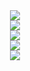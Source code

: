 <!--
**iqeq126/iqeq126** is a ✨ _special_ ✨ repository because its `README.md` (this file) appears on your GitHub profile.
Here are some ideas to get you started:

- 🔭 I’m currently working on ...
- 🌱 I’m currently learning ...
- 👯 I’m looking to collaborate on ...
- 🤔 I’m looking for help with ...
- 💬 Ask me about ...
- 📫 How to reach me: ...
- 😄 Pronouns: ...
- ⚡ Fun fact: ...
-->
<div align=center>
  <img src="https://github-readme-stats.vercel.app/api/top-langs/?username=iqeq126&layout=compact&exclude_repo=algorithmm,laundryfinder-backend&langs_count=20"><br>
  <img src="https://github-readme-stats.vercel.app/api?username=iqeq126&show_icons=true"><br>
<img src="https://github-readme-solvedac.hyp3rflow.vercel.app/api/?handle=iqeq126"><br>
<img src="https://mazandi.herokuapp.com/api?handle=iqeq126&theme=warm"><br>
  <img src="https://hits.seeyoufarm.com/api/count/incr/badge.svg?url=https%3A%2F%2Fgithub.com%2Fiqeq126&count_bg=%2379C83D&title_bg=%23555555&icon=&icon_color=%23E7E7E7&title=hits&edge_flat=false"><br>
</div>
